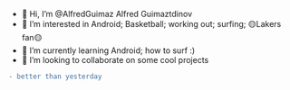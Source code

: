 - 👋 Hi, I’m @AlfredGuimaz Alfred Guimaztdinov
- 👀 I’m interested in Android; Basketball; working out; surfing; 🟡Lakers fan🟡
- 🌱 I’m currently learning Android; how to surf :)
- 💞️ I’m looking to collaborate on some cool projects
```diff
- better than yesterday
